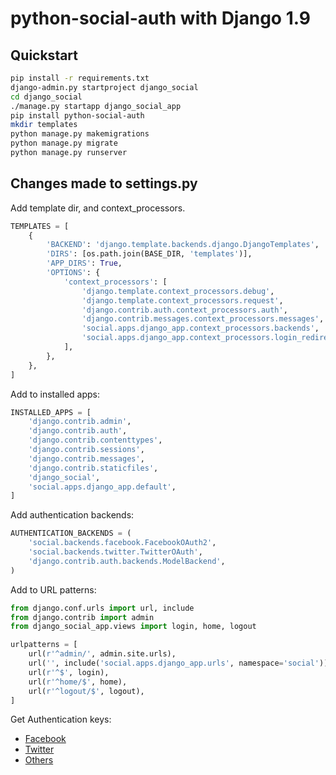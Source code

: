 # python-social-auth with Django 1.9

## Quickstart

```bash
pip install -r requirements.txt
django-admin.py startproject django_social
cd django_social
./manage.py startapp django_social_app
pip install python-social-auth
mkdir templates
python manage.py makemigrations
python manage.py migrate
python manage.py runserver
```

## Changes made to settings.py

Add template dir, and context_processors.

```python
TEMPLATES = [ 
    {   
        'BACKEND': 'django.template.backends.django.DjangoTemplates',
        'DIRS': [os.path.join(BASE_DIR, 'templates')],
        'APP_DIRS': True,
        'OPTIONS': {
            'context_processors': [
                'django.template.context_processors.debug',
                'django.template.context_processors.request',
                'django.contrib.auth.context_processors.auth',
                'django.contrib.messages.context_processors.messages',
                'social.apps.django_app.context_processors.backends',
                'social.apps.django_app.context_processors.login_redirect',
            ],
        },
    },  
]
```

Add to installed apps:

```python
INSTALLED_APPS = [
    'django.contrib.admin',
    'django.contrib.auth',
    'django.contrib.contenttypes',
    'django.contrib.sessions',
    'django.contrib.messages',
    'django.contrib.staticfiles',
    'django_social',
    'social.apps.django_app.default',
]
```

Add authentication backends:

```python
AUTHENTICATION_BACKENDS = (
    'social.backends.facebook.FacebookOAuth2',
    'social.backends.twitter.TwitterOAuth',
    'django.contrib.auth.backends.ModelBackend',
)
```


Add to URL patterns:

```python
from django.conf.urls import url, include
from django.contrib import admin
from django_social_app.views import login, home, logout

urlpatterns = [
    url(r'^admin/', admin.site.urls),
    url('', include('social.apps.django_app.urls', namespace='social')),
    url(r'^$', login),
    url(r'^home/$', home),
    url(r'^logout/$', logout),
]
```

Get Authentication keys:
* [Facebook](http://python-social-auth.readthedocs.io/en/latest/backends/facebook.html)
* [Twitter](http://python-social-auth.readthedocs.io/en/latest/backends/twitter.html)
* [Others](http://python-social-auth.readthedocs.io/en/latest/backends/index.html)

